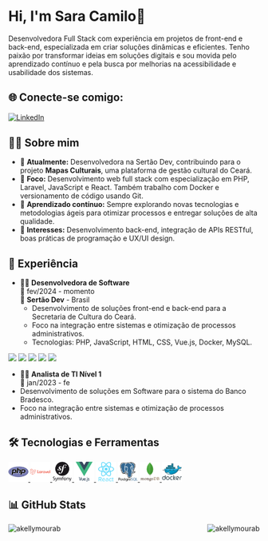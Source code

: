 # Hi, I'm Sara Camilo👋

Desenvolvedora Full Stack com experiência em projetos de front-end e back-end, especializada em criar soluções dinâmicas e eficientes. Tenho paixão por transformar ideias em soluções digitais e sou movida pelo aprendizado contínuo e pela busca por melhorias na acessibilidade e usabilidade dos sistemas.

## 🌐 Conecte-se comigo:

<p align="left">
  <a href="https://www.linkedin.com/in/saracamilo/" target="_blank">
    <img align="center" src="https://raw.githubusercontent.com/rahuldkjain/github-profile-readme-generator/master/src/images/icons/Social/linked-in-alt.svg" alt="LinkedIn" height="30" width="40" />
  </a>
</p>

## 👩‍💻 Sobre mim

- 💼 **Atualmente:** Desenvolvedora na Sertão Dev, contribuindo para o projeto **Mapas Culturais**, uma plataforma de gestão cultural do Ceará.
- 🎯 **Foco:** Desenvolvimento web full stack com especialização em PHP, Laravel, JavaScript e React. Também trabalho com Docker e versionamento de código usando Git.
- 🌱 **Aprendizado contínuo:** Sempre explorando novas tecnologias e metodologias ágeis para otimizar processos e entregar soluções de alta qualidade.
- 🎨 **Interesses:** Desenvolvimento back-end, integração de APIs RESTful, boas práticas de programação e UX/UI design.

## 💼 Experiência

- 👩‍💻 **Desenvolvedora de Software**\
📆 fev/2024 - momento\
📍 **Sertão Dev** - Brasil
  - Desenvolvimento de soluções front-end e back-end para a Secretaria de Cultura do Ceará.
  - Foco na integração entre sistemas e otimização de processos administrativos.
  - Tecnologias: PHP, JavaScript, HTML, CSS, Vue.js, Docker, MySQL.

<p>
<img src="https://img.shields.io/badge/PHP-777BB4?style=flat-square&logo=php&logoColor=white"/>
<img src="https://img.shields.io/badge/Vue.js-4FC08D?style=flat-square&logo=vue-dot-js&logoColor=white"/>
<img src="https://img.shields.io/badge/Docker-3498DB?style=flat-square&logo=docker&logoColor=white"/>
<img src="https://img.shields.io/badge/MySQL-4479A1?style=flat-square&logo=mysql&logoColor=white"/>
<img src="https://img.shields.io/badge/Github-181717?style=flat-square&logo=github&logoColor=white" />
</p>

- 👩‍💻 **Analista de TI Nível 1**\
📆 jan/2023 - fe
 - Desenvolvimento de soluções em Software para o sistema do Banco Bradesco.
 - Foco na integração entre sistemas e otimização de processos administrativos.

## 🛠️ Tecnologias e Ferramentas

<p align="left">
  <a href="https://www.php.net" target="_blank" rel="noreferrer"> <img src="https://raw.githubusercontent.com/devicons/devicon/master/icons/php/php-original.svg" alt="PHP" width="40" height="40"/> </a>
  <a href="https://laravel.com/" target="_blank" rel="noreferrer"> <img src="https://raw.githubusercontent.com/devicons/devicon/master/icons/laravel/laravel-original-wordmark.svg" alt="Laravel" width="40" height="40"/> </a>
  <a href="https://symfony.com/" target="_blank" rel="noreferrer"> <img src="https://raw.githubusercontent.com/devicons/devicon/master/icons/symfony/symfony-original-wordmark.svg" alt="Symfony" width="40" height="40"/> </a>
  <a href="https://vuejs.org/" target="_blank" rel="noreferrer"> <img src="https://raw.githubusercontent.com/devicons/devicon/master/icons/vuejs/vuejs-original-wordmark.svg" alt="Vue.js" width="40" height="40"/> </a>
  <a href="https://reactjs.org/" target="_blank" rel="noreferrer"> <img src="https://raw.githubusercontent.com/devicons/devicon/master/icons/react/react-original-wordmark.svg" alt="React" width="40" height="40"/> </a>
  <a href="https://www.postgresql.org" target="_blank" rel="noreferrer"> <img src="https://raw.githubusercontent.com/devicons/devicon/master/icons/postgresql/postgresql-original-wordmark.svg" alt="PostgreSQL" width="40" height="40"/> </a>
  <a href="https://www.mongodb.com/" target="_blank" rel="noreferrer"> <img src="https://raw.githubusercontent.com/devicons/devicon/master/icons/mongodb/mongodb-original-wordmark.svg" alt="MongoDB" width="40" height="40"/> </a>
  <a href="https://www.docker.com/" target="_blank" rel="noreferrer"> <img src="https://raw.githubusercontent.com/devicons/devicon/master/icons/docker/docker-original-wordmark.svg" alt="Docker" width="40" height="40"/> </a>
</p>

## 📊 GitHub Stats

<div>
  <img src="https://github-readme-stats.vercel.app/api/top-langs?username=akellymourab&show_icons=true&locale=en&layout=compact" alt="akellymourab" align="left" />
  <img src="https://github-readme-stats.vercel.app/api?username=akellymourab&show_icons=true&theme=tokyonight" alt="akellymourab" align="right" />
</div>
